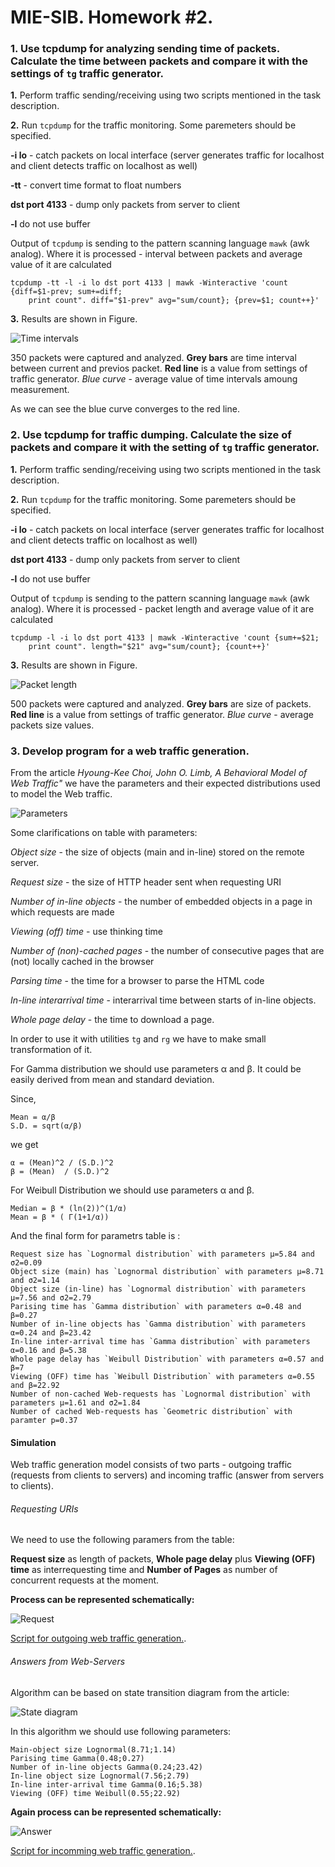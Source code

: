 # MIE-SIB. Homework #2. 

### 1. Use tcpdump for analyzing sending time of packets. Calculate the time between packets and compare it with the settings of `tg` traffic generator.

 **1.** Perform traffic sending/receiving using two scripts mentioned in the task description.

 **2.** Run `tcpdump` for the traffic monitoring. Some paremeters should be specified. 
	
   **-i lo** - catch packets on local interface (server generates traffic for localhost and client detects traffic on localhost as well)
	
   **-tt** - convert time format to float numbers
	
   **dst port 4133** - dump only packets from server to client
	
   **-l** do not use buffer 
	
Output of `tcpdump` is sending to the pattern scanning language `mawk` (awk analog). Where it is processed - interval between packets and average value of it are calculated

	tcpdump -tt -l -i lo dst port 4133 | mawk -Winteractive 'count {diff=$1-prev; sum+=diff; 
		print count". diff="$1-prev" avg="sum/count}; {prev=$1; count++}'

**3.** Results are shown in Figure.

![Time intervals](https://github.com/platomik/MIE-SIB/raw/master/homework2/timeintervals.jpg)

350 packets were captured and analyzed. **Grey bars** are time interval between current and previos packet. **Red line** is a value from settings of traffic generator. *Blue curve* - average value of time intervals amoung measurement. 

As we can see the blue curve converges to the red line.

### 2. Use tcpdump for traffic dumping. Calculate the size of packets and compare it with the setting of `tg` traffic generator.

 **1.** Perform traffic sending/receiving using two scripts mentioned in the task description.

 **2.** Run `tcpdump` for the traffic monitoring. Some paremeters should be specified. 

   **-i lo** - catch packets on local interface (server generates traffic for localhost and client detects traffic on localhost as well)
	
   **dst port 4133** - dump only packets from server to client
	
   **-l** do not use buffer 
	
Output of `tcpdump` is sending to the pattern scanning language `mawk` (awk analog). Where it is processed - packet length and average value of it are calculated

	tcpdump -l -i lo dst port 4133 | mawk -Winteractive 'count {sum+=$21; 
		print count". length="$21" avg="sum/count}; {count++}'

**3.** Results are shown in Figure.

![Packet length](https://github.com/platomik/MIE-SIB/raw/master/homework2/packetlength.jpg)

500 packets were captured and analyzed. **Grey bars** are size of packets. **Red line** is a value from settings of traffic generator. *Blue curve* - average packets size values. 

### 3. Develop program for a web traffic generation.

From the article *Hyoung-Kee Choi, John O. Limb, A Behavioral Model of Web Traffic"* we have the parameters and their expected distributions used to model the Web traffic.

![Parameters](https://github.com/platomik/MIE-SIB/raw/master/homework2/parameters.jpg)

Some clarifications on table with parameters:

*Object size* - the size of objects (main and in-line) stored on the remote server.

*Request size* - the size of HTTP header sent when requesting URI

*Number of in-line objects* - the number of embedded objects in a page in which requests are made

*Viewing (off) time* - use thinking time

*Number of (non)-cached pages* - the number of consecutive pages that are (not) locally cached in the browser

*Parsing time* - the time for a browser to parse the HTML code

*In-line interarrival time* - interarrival time between starts of in-line objects.

*Whole page delay* - the time to download a page.

In order to use it with utilities `tg` and `rg` we have to make small transformation of it. 

For Gamma distribution we should use parameters α and β. It could be easily derived from mean and standard deviation.

Since, 

	Mean = α/β
	S.D. = sqrt(α/β)

we get

	α = (Mean)^2 / (S.D.)^2
	β = (Mean)  / (S.D.)^2

For Weibull Distribution we should use parameters α and β. 

	Median = β * (ln(2))^(1/α)
	Mean = β * ( Г(1+1/α)) 

And the final form for parametrs table is :

	Request size has `Lognormal distribution` with parameters μ=5.84 and σ2=0.09
	Object size (main) has `Lognormal distribution` with parameters μ=8.71 and σ2=1.14
	Object size (in-line) has `Lognormal distribution` with parameters μ=7.56 and σ2=2.79
	Parising time has `Gamma distribution` with parameters α=0.48 and β=0.27
	Number of in-line objects has `Gamma distribution` with parameters α=0.24 and β=23.42
	In-line inter-arrival time has `Gamma distribution` with parameters α=0.16 and β=5.38
	Whole page delay has `Weibull Distribution` with parameters α=0.57 and β=7
	Viewing (OFF) time has `Weibull Distribution` with parameters α=0.55 and β=22.92
	Number of non-cached Web-requests has `Lognormal distribution` with parameters μ=1.61 and σ2=1.84
	Number of cached Web-requests has `Geometric distribution` with paramter p=0.37

#### Simulation

Web traffic generation model consists of two parts - outgoing traffic (requests from clients to servers) and incoming traffic (answer from servers to clients).

###### Requesting URIs

We need to use the following paramers from the table:

**Request size** as length of packets, **Whole page delay** plus **Viewing (OFF) time** as interrequesting time and **Number of Pages** as number of concurrent requests at the moment.

**Process can be represented schematically:**

![Request](https://github.com/platomik/MIE-SIB/raw/master/homework2/req.jpg)

[Script for outgoing web traffic generation.](https://github.com/platomik/MIE-SIB/blob/master/homework2/out.sh "out.sh").

###### Answers from Web-Servers

Algorithm can be based on state transition diagram from the article:

![State diagram](https://github.com/platomik/MIE-SIB/raw/master/homework2/statedia.jpg)

In this algorithm we should use following parameters:

	Main-object size Lognormal(8.71;1.14)
	Parising time Gamma(0.48;0.27)
	Number of in-line objects Gamma(0.24;23.42)
	In-line object size Lognormal(7.56;2.79)
	In-line inter-arrival time Gamma(0.16;5.38)
	Viewing (OFF) time Weibull(0.55;22.92)

**Again process can be represented schematically:**

![Answer](https://github.com/platomik/MIE-SIB/raw/master/homework2/ans.jpg)

[Script for incomming web traffic generation.](https://github.com/platomik/MIE-SIB/blob/master/homework2/in.sh "in.sh").
